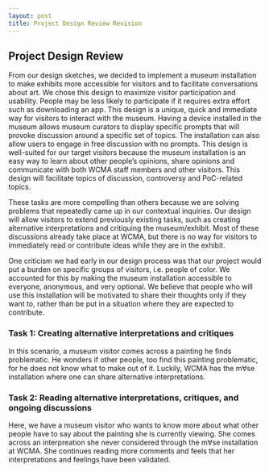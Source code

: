 ```yaml
---
layout: post
title: Project Design Review Revision 
---
```

## Project Design Review
From our design sketches, we decided to implement a museum installation to make exhibits more accessible for visitors and to facilitate conversations about art. We chose this design to maximize visitor participation and usability. People may be less likely to participate if it requires extra effort such as downloading an app. This design is a unique, quick and immediate way for visitors to interact with the museum. Having a device installed in the museum allows museum curators to display specific prompts that will provoke discussion around a specific set of topics. The installation can also allow users to engage in free discussion with no prompts. This design is well-suited for our target visitors because the museum installation is an easy way to learn about other people’s opinions, share opinions and communicate with both WCMA staff members and other visitors. This design will facilitate topics of discussion, controversy and PoC-related topics. 

These tasks are more compelling than others because we are solving problems that repeatedly came up in our contextual inquiries. Our design will allow visitors to extend previously existing tasks, such as creating alternative interpretations and critiquing the museum/exhibit. Most of these discussions already take place at WCMA, but there is no way for visitors to immediately read or contribute ideas while they are in the exhibit.

One criticism we had early in our design process was that our project would put a burden on specific groups of visitors, i.e. people of color. We accounted for this by making the museum installation accessible to everyone, anonymous, and very optional. We believe that people who will use this installation will be motivated to share their thoughts only if they want to, rather than be put in a situation where they are expected to contribute.

### Task 1: Creating alternative interpretations and critiques
In this scenario, a museum visitor comes across a painting he finds problematic. He wonders if other people, too find this painting problematic, for he does not know what to make out of it. Luckily, WCMA has the m∀se installation where one can share alternative interpretations. 



### Task 2: Reading alternative interpretations, critiques, and ongoing discussions
Here, we have a museum visitor who wants to know more about what other people have to say about the painting she is currently viewing. She comes across an interpreation she never considered through the m∀se installation at WCMA. She continues reading more comments and feels that her interpretations and feelings have been validated. 
